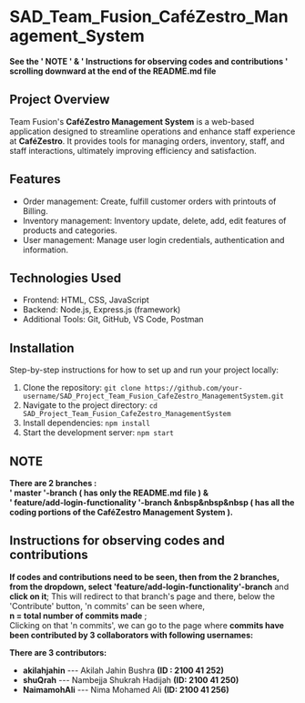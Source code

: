 # SAD_Team_Fusion_CaféZestro_Management_System
**See the   '  NOTE  '   &   '  Instructions for observing codes and contributions  '<br>scrolling downward at the end of the README.md file**
## Project Overview
Team Fusion's **CaféZestro Management System** is a web-based application designed to streamline operations and enhance staff experience at **CaféZestro**. It provides tools for managing orders, inventory, staff, and staff interactions, ultimately improving efficiency and satisfaction.

## Features
- Order management: Create, fulfill customer orders with printouts of Billing.
- Inventory management: Inventory update, delete, add, edit features of products and categories.
- User management: Manage user login credentials, authentication and information.

## Technologies Used
- Frontend: HTML, CSS, JavaScript
- Backend: Node.js, Express.js (framework)
- Additional Tools: Git, GitHub, VS Code, Postman

## Installation
Step-by-step instructions for how to set up and run your project locally:
1. Clone the repository: `git clone https://github.com/your-username/SAD_Project_Team_Fusion_CafeZestro_ManagementSystem.git`
2. Navigate to the project directory: `cd SAD_Project_Team_Fusion_CafeZestro_ManagementSystem`
3. Install dependencies: `npm install`
4. Start the development server: `npm start`

## NOTE
**There are 2 branches :  <br>' master '-branch   ( has only the README.md file )   &   <br>' feature/add-login-functionality '-branch  &nbsp&nbsp&nbsp ( has all the coding portions of the CaféZestro Management System ).**

## Instructions for observing codes and contributions
**If codes and contributions need to be seen, then from the 2 branches, from the dropdown, select 'feature/add-login-functionality'-branch** and **click on it**; This will redirect to that branch's page and there, below the 'Contribute' button, 'n commits' can be seen where, <br>
**n = total number of commits made**    ; <br>
Clicking on that 'n commits', we can go to the page where **commits have been contributed by 3 collaborators with following usernames:**

**There are 3 contributors:**
- **akilahjahin** --- Akilah Jahin Bushra **(ID : 2100 41 252)**
- **shuQrah** --- Nambejja Shukrah Hadijah **(ID: 2100 41 250)**
- **NaimamohAli** --- Nima Mohamed Ali **(ID: 2100 41 256)**
